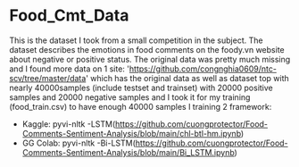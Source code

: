 # Food_Cmt_Data
This is the dataset I took from a small competition in the subject. The dataset describes the emotions in food comments on the foody.vn website about negative or positive status. The original data was pretty much missing and I found more data on 1 site: 'https://github.com/congnghia0609/ntc-scv/tree/master/data' which has the original data as well as dataset top with nearly 40000samples (include testset and trainset) with 20000 positive samples and 20000 negative samples and I took it for my training (food_train.csv) to have enough 40000 samples
I training 2 framework:
  - Kaggle: pyvi-nltk -LSTM(https://github.com/cuongprotector/Food-Comments-Sentiment-Analysis/blob/main/chl-btl-hm.ipynb)
  - GG Colab: pyvi-nltk -Bi-LSTM(https://github.com/cuongprotector/Food-Comments-Sentiment-Analysis/blob/main/Bi_LSTM.ipynb)
